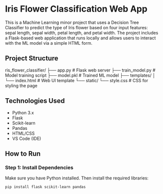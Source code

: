 
# Iris Flower Classification Web App

This is a Machine Learning minor project that uses a Decision Tree Classifier to predict the type of Iris flower based on four input features: sepal length, sepal width, petal length, and petal width. The project includes a Flask-based web application that runs locally and allows users to interact with the ML model via a simple HTML form.

## Project Structure

ris_flower_classifier/ ├── app.py # Flask web server ├── train_model.py # Model training script ├── model.pkl # Trained ML model ├── templates/ │ └── index.html # Web UI template └── static/ └── style.css # CSS for styling the page


## Technologies Used

- Python 3.x
- Flask
- Scikit-learn
- Pandas
- HTML/CSS
- VS Code (IDE)

## How to Run

### Step 1: Install Dependencies

Make sure you have Python installed. Then install the required libraries:

```bash
pip install flask scikit-learn pandas
